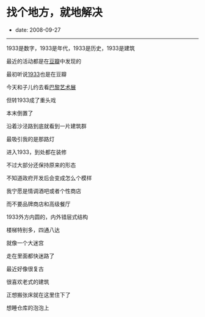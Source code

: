# 找个地方，就地解决

- date: 2008-09-27

--------------------------


1933是数字，1933是年代，1933是历史，1933是建筑



最近的活动都是在[豆瓣](http://www.douban.com/)中发现的

最初听说[1933](http://zhangxiangou.blshe.com/post/28/133375)也是在豆瓣

今天和子儿约去看[巴黎艺术展](http://www.festival-croisements.cn/spip.php?article230)

但转1933成了重头戏

本末倒置了



沿着沙泾路到底就看到一片建筑群

最吸引我的是那路灯

进入1933，到处都在装修

不过大部分还保持原来的形态

不知道政府开发后会变成怎么个模样

我宁愿是情调酒吧或者个性商店

而不要品牌商店和高级餐厅



1933外方内圆的，内外错层式结构

楼梯特别多，四通八达

就像一个大迷宫

走在里面都快迷路了



最近好像很复古

很喜欢老式的建筑

正想搬张床就在这里住下了





想睡仓库的泡泡上
